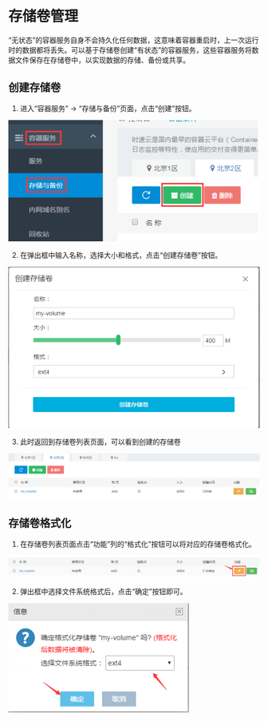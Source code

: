 # 存储卷管理

“无状态”的容器服务自身不会持久化任何数据，这意味着容器重启时，上一次运行时的数据都将丢失。可以基于存储卷创建“有状态”的容器服务，这些容器服务将数据文件保存在存储卷中，以实现数据的存储、备份或共享。

## 创建存储卷

1. 进入“容器服务” -> “存储与备份”页面，点击“创建”按钮。

 ![create_volume1](/doc/v1/images/container/create_volume_1.png)

2. 在弹出框中输入名称，选择大小和格式，点击“创建存储卷”按钮。

 ![create_volume2](/doc/v1/images/container/create_volume_2.png)
 
3. 此时返回到存储卷列表页面，可以看到创建的存储卷

 ![create_volume3](/doc/v1/images/container/create_volume_3.png)

## 存储卷格式化

1. 在存储卷列表页面点击“功能”列的“格式化”按钮可以将对应的存储卷格式化。

 ![format_volume1](/doc/v1/images/container/format_volume_1.png)

2. 弹出框中选择文件系统格式后，点击“确定”按钮即可。

 ![format_volume2](/doc/v1/images/container/format_volume_2.png)
